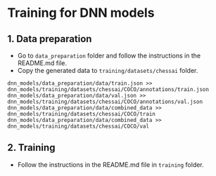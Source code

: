 # Training for DNN models

## 1. Data preparation

- Go to `data_preparation` folder and follow the instructions in the README.md file.
- Copy the generated data to `training/datasets/chessai` folder.

```
dnn_models/data_preparation/data/train.json >> dnn_models/training/datasets/chessai/COCO/annotations/train.json
dnn_models/data_preparation/data/val.json >> dnn_models/training/datasets/chessai/COCO/annotations/val.json
dnn_models/data_preparation/data/combined_data >> dnn_models/training/datasets/chessai/COCO/train
dnn_models/data_preparation/data/combined_data >> dnn_models/training/datasets/chessai/COCO/val
```

## 2. Training

- Follow the instructions in the README.md file in `training` folder.
